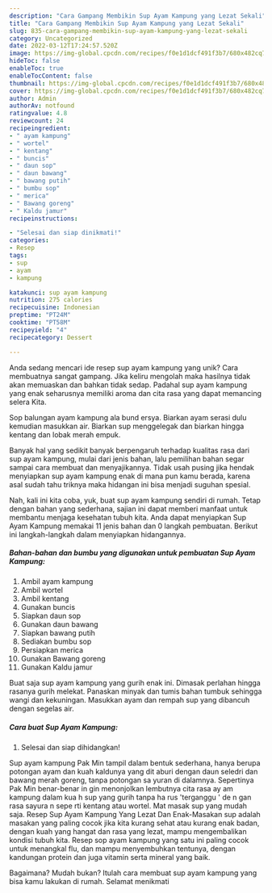 ```yaml
---
description: "Cara Gampang Membikin Sup Ayam Kampung yang Lezat Sekali"
title: "Cara Gampang Membikin Sup Ayam Kampung yang Lezat Sekali"
slug: 835-cara-gampang-membikin-sup-ayam-kampung-yang-lezat-sekali
category: Uncategorized
date: 2022-03-12T17:24:57.520Z
image: https://img-global.cpcdn.com/recipes/f0e1d1dcf491f3b7/680x482cq70/sup-ayam-kampung-foto-resep-utama.jpg
hideToc: false
enableToc: true
enableTocContent: false
thumbnail: https://img-global.cpcdn.com/recipes/f0e1d1dcf491f3b7/680x482cq70/sup-ayam-kampung-foto-resep-utama.jpg
cover: https://img-global.cpcdn.com/recipes/f0e1d1dcf491f3b7/680x482cq70/sup-ayam-kampung-foto-resep-utama.jpg
author: Admin
authorAv: notfound
ratingvalue: 4.8
reviewcount: 24
recipeingredient:
- " ayam kampung"
- " wortel"
- " kentang"
- " buncis"
- " daun sop"
- " daun bawang"
- " bawang putih"
- " bumbu sop"
- " merica"
- " Bawang goreng"
- " Kaldu jamur"
recipeinstructions:

- "Selesai dan siap dinikmati!"
categories:
- Resep
tags:
- sup
- ayam
- kampung

katakunci: sup ayam kampung 
nutrition: 275 calories
recipecuisine: Indonesian
preptime: "PT24M"
cooktime: "PT58M"
recipeyield: "4"
recipecategory: Dessert

---
```





Anda sedang mencari ide resep sup ayam kampung yang unik? Cara membuatnya sangat gampang. Jika keliru mengolah maka hasilnya tidak akan memuaskan dan bahkan tidak sedap. Padahal sup ayam kampung yang enak seharusnya memiliki aroma dan cita rasa yang dapat memancing selera Kita.





Sop balungan ayam kampung ala bund ersya. Biarkan ayam serasi dulu kemudian masukkan air. Biarkan sup menggelegak dan biarkan hingga kentang dan lobak merah empuk.

Banyak hal yang sedikit banyak berpengaruh terhadap kualitas rasa dari sup ayam kampung, mulai dari jenis bahan, lalu pemilihan bahan segar sampai cara membuat dan menyajikannya. Tidak usah pusing jika hendak menyiapkan sup ayam kampung enak di mana pun kamu berada, karena asal sudah tahu triknya maka hidangan ini bisa menjadi suguhan spesial.






Nah, kali ini kita coba, yuk, buat sup ayam kampung sendiri di rumah. Tetap dengan bahan yang sederhana, sajian ini dapat memberi manfaat untuk membantu menjaga kesehatan tubuh kita. Anda dapat menyiapkan Sup Ayam Kampung memakai 11 jenis bahan dan 0 langkah pembuatan. Berikut ini langkah-langkah dalam menyiapkan hidangannya.

<!--inarticleads1-->

##### Bahan-bahan dan bumbu yang digunakan untuk pembuatan Sup Ayam Kampung:

1. Ambil  ayam kampung
1. Ambil  wortel
1. Ambil  kentang
1. Gunakan  buncis
1. Siapkan  daun sop
1. Gunakan  daun bawang
1. Siapkan  bawang putih
1. Sediakan  bumbu sop
1. Persiapkan  merica
1. Gunakan  Bawang goreng
1. Gunakan  Kaldu jamur


Buat saja sup ayam kampung yang gurih enak ini. Dimasak perlahan hingga rasanya gurih melekat. Panaskan minyak dan tumis bahan tumbuk sehingga wangi dan kekuningan. Masukkan ayam dan rempah sup yang dibancuh dengan segelas air. 

<!--inarticleads2-->

##### Cara buat Sup Ayam Kampung:


1. Selesai dan siap dihidangkan!

Sup ayam kampung Pak Min tampil dalam bentuk sederhana, hanya berupa potongan ayam dan kuah kaldunya yang dit aburi dengan daun seledri dan bawang merah goreng, tanpa potongan sa yuran di dalamnya. Sepertinya Pak Min benar-benar in gin menonjolkan lembutnya cita rasa ay am kampung dalam kua h sup yang gurih tanpa ha rus &#39;terganggu &#39; de n gan rasa sayura n sepe rti kentang atau wortel. Mat masak sup yang mudah saja. Resep Sup Ayam Kampung Yang Lezat Dan Enak-Masakan sup adalah masakan yang paling cocok jika kita kurang sehat atau kurang enak badan, dengan kuah yang hangat dan rasa yang lezat, mampu mengembalikan kondisi tubuh kita. Resep sop ayam kampung yang satu ini paling cocok untuk menangkal flu, dan mampu menyembuhkan tentunya, dengan kandungan protein dan juga vitamin serta mineral yang baik. 

Bagaimana? Mudah bukan? Itulah cara membuat sup ayam kampung yang bisa kamu lakukan di rumah. Selamat menikmati
